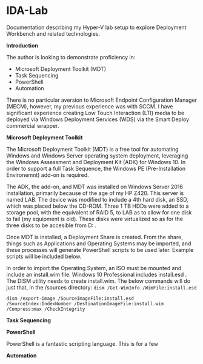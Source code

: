 # IDA-Lab
Documentation describing my Hyper-V lab setup to explore Deployment Workbench and related technologies.

**Introduction**

The author is looking to demonstrate proficiency in:
  - Microsoft Deployment Toolkit (MDT)
  - Task Sequencing 
  - PowerShell
  - Automation
  
There is no particular aversion to Microsoft Endpoint Configuration Manager (MECM), however, my previous experience was with SCCM. I have significant experience creating Low Touch Interaction (LTI) media to be deployed via Windows Deployment Services (WDS) via the Smart Deploy commercial wrapper.
  
**Microsoft Deployment Toolkit**

The Microsoft Deployment Toolkit (MDT) is a free tool for automating Windows and Windows Server operating system deployment, leveraging the Windows Assessment and Deployment Kit (ADK) for Windows 10. In order to support a full Task Sequence, the  Windows PE (Pre-Installation Environemnt) add-on is required.

The ADK, the add-on, and MDT was installed on Windows Server 2016 installation, primarily because of the age of my HP Z420. This server is named LAB. The device was modified to include a 4th hard disk, an SSD, which was placed below the CD-ROM. Three 1 TB HDDs were added to a storage pool, with the equivalent of RAID 5, to LAB as to allow for one disk to fail (my equipment is old). These disks were virtualized so as for the three disks to be accesible from D: .  

Once MDT is installed, a Deployment Share is created. From the share, things such as Applications and Operating Systems may be imported, and these processes will generate PowerShell scripts to be used later. Example scripts will be included below.

In order to import the Operating System, an ISO must be mounted and include an install.wim file. Windows 10 Professional includes install.esd . The DISM utility needs to create install.wim. The below commands will do just that, in the /sources directory:
  ```dism /Get-WimInfo /WimFile:install.esd```

  ```dism /export-image /SourceImageFile:install.esd /SourceIndex:IndexNumber /DestinationImageFile:install.wim /Compress:max /CheckIntegrity```

**Task Sequencing**

**PowerShell** 

PowerShell is a fantastic scripting language. This is for a few 

**Automation**
